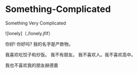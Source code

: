 # Something-Complicated
Something Very Complicated

![lonely]（./lonely.jfif）

你好! 你好吗? 我的名字是产款物。 

我喜欢吃饺子和炒饭。 我不有朋友。 我不喜欢人。我不喜欢高中。

我也不喜欢我的朋友赫德嘉
